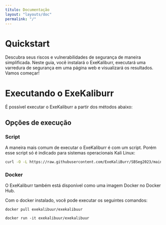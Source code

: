 ```yaml
---
título: Documentação
layout: "layouts/doc"
permalink: "/"
---
```


# Quickstart
Descubra seus riscos e vulnerabilidades de segurança de maneira simplificada. Neste guia, você instalará o ExeKaliburr, executará uma varredura de segurança em uma página web e visualizará os resultados. Vamos começar!

# Executando o ExeKaliburr

É possível executar o ExeKaliburr a partir dos métodos abaixo:

## Opções de execução

### Script

A maneira mais comum de executar o ExeKaliburr é com um script. Porém esse script só é indicado para sistemas operacionais Kali Linux:
```bash
curl -O -L https://raw.githubusercontent.com/ExeKaliBurr/SBSeg2023/main/Source/Setup/setupExekaliburr.sh?token=GHSAT0AAAAAACE7BAY3GPKW7UITZWCSCCLMZFOZXFQ
```
### Docker
O ExeKaliburr também está disponível como uma imagem Docker no Docker Hub.

Com o docker instalado, você pode executar os seguintes comandos:

```text
docker pull exekalibuur/exekalibuur
```
```text
docker run -it exekalibuur/exekalibuur 
```

